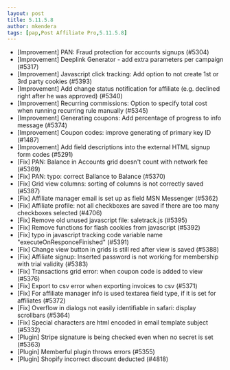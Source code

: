 ```yaml
---
layout: post
title: 5.11.5.8
author: mkendera
tags: [pap,Post Affiliate Pro,5.11.5.8]
---
```


- [Improvement] PAN: Fraud protection for accounts signups (#5304)
- [Improvement] Deeplink Generator - add extra parameters per campaign (#5317)
- [Improvement] Javascript click tracking: Add option to not create 1st or 3rd party cookies (#5393)
- [Improvement] Add change status notification for affiliate (e.g. declined right after he was approved) (#5340)
- [Improvement] Recurring commissions: Option to specify total cost when running recurring rule manually (#5345)
- [Improvement] Generating coupons: Add percentage of progress to info message (#5374)
- [Improvement] Coupon codes: improve generating of primary key ID (#1487)
- [Improvement] Add field descriptions into the external HTML signup form codes (#5291)
- [Fix] PAN: Balance in Accounts grid doesn't count with network fee (#5369)
- [Fix] PAN: typo: correct Ballance to Balance (#5370)
- [Fix] Grid view columns: sorting of columns is not correctly saved (#5387)
- [Fix] Affiliate manager email is set up as field MSN Messenger (#5362)
- [Fix] Affiliate profile: not all checkboxes are saved if there are too many checkboxes selected (#4706)
- [Fix] Remove old unused javascript file: saletrack.js (#5395)
- [Fix] Remove functions for flash cookies from javascript (#5392)
- [Fix] typo in javascript tracking code variable name "executeOnResponceFinished" (#5391)
- [Fix] Change view button in grids is still red after view is saved (#5388)
- [Fix] Affiliate signup: Inserted password is not working for membership with trial validity (#5383)
- [Fix] Transactions grid error: when coupon code is added to view (#5376)
- [Fix] Export to csv error when exporting invoices to csv (#5371)
- [Fix] For affiliate manager info is used textarea field type, if it is set for affiliates (#5372)
- [Fix] Overflow in dialogs not easily identifiable in safari: display scrollbars (#5364)
- [Fix] Special characters are html encoded in email template subject (#5332)
- [Plugin] Stripe signature is being checked even when no secret is set (#5363)
- [Plugin] Memberful plugin throws errors (#5355)
- [Plugin] Shopify incorrect discount deducted (#4818)
